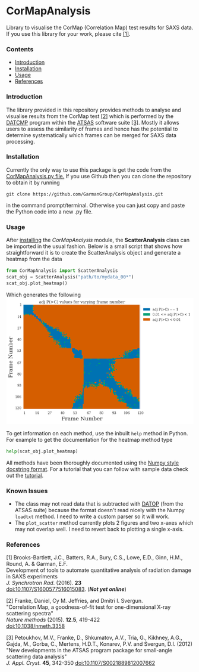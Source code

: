 # CorMapAnalysis
Library to visualise the CorMap (Correlation Map) test results for SAXS data. If you use this library for your work, please cite [[1]](#references).

### Contents
- [Introduction](#introduction)
- [Installation](#installation)
- [Usage](#usage)
- [References](#references)

### Introduction
The library provided in this repository provides methods to analyse and visualise results from the CorMap test [[2]](#references) which is performed by the [DATCMP](https://www.embl-hamburg.de/biosaxs/manuals/datcmp.html) program within the [ATSAS](https://www.embl-hamburg.de/biosaxs/software.html) software suite [[3]](#references). Mostly it allows users to assess the similarity of frames and hence has the potential to determine systematically which frames can be merged for SAXS data processing.

### Installation
Currently the only way to use this package is get the code from the [CorMapAnalysis.py file.](https://github.com/GarmanGroup/CorMapAnalysis/blob/master/CorMapAnalysis.py) If you use Github then you can clone the repository to obtain it by running
```
git clone https://github.com/GarmanGroup/CorMapAnalysis.git
```
in the command prompt/terminal. Otherwise you can just copy and paste the Python code into a new .py file.

### Usage
After [installing](#installation) the *CorMapAnalysis* module, the **ScatterAnalysis** class can be imported in the usual fashion. Below is a small script that shows how straightforward it is to create the ScatterAnalysis object and generate a heatmap from the data
```python
from CorMapAnalysis import ScatterAnalysis
scat_obj = ScatterAnalysis("path/to/mydata_00*")
scat_obj.plot_heatmap()
```
Which generates the following   
![heatmap](figures/heatmap.png)   

To get information on each method, use the inbuilt `help` method in Python. For example to get the documentation for the heatmap method type
```python
help(scat_obj.plot_heatmap)
```
All methods have been thoroughly documented using the [Numpy style docstring format](http://sphinxcontrib-napoleon.readthedocs.io/en/latest/example_numpy.html). For a tutorial that you can follow with sample data check out the [tutorial](https://github.com/GarmanGroup/CorMapAnalysis/tree/master/Tutorial).

### Known Issues
- The class may not read data that is subtracted with [DATOP](https://www.embl-hamburg.de/biosaxs/manuals/datop.html) (from the ATSAS suite) because the format doesn't read nicely with the Numpy `loadtxt` method. I need to write a custom parser so it will work.
- The `plot_scatter` method currently plots 2 figures and two x-axes which may not overlap well. I need to revert back to plotting a single x-axis.

### References
[1] Brooks-Bartlett, J.C., Batters, R.A., Bury, C.S., Lowe, E.D., Ginn, H.M., Round, A. & Garman, E.F.    
Development of tools to automate quantitative analysis of radiation damage in SAXS experiments    
*J. Synchrotron Rad*. (2016). **23**   
[doi:10.1107/S1600577516015083](https://doi.org/10.1107/S1600577516015083). (***Not yet online***)

[2] Franke, Daniel, Cy M. Jeffries, and Dmitri I. Svergun.   
"Correlation Map, a goodness-of-fit test for one-dimensional X-ray scattering spectra"   
*Nature methods* (2015). **12.5**, 419-422   
[doi:10.1038/nmeth.3358](https://doi.org/10.1038/nmeth.3358)

[3] Petoukhov, M.V., Franke, D., Shkumatov, A.V., Tria, G., Kikhney, A.G., Gajda, M., Gorba, C., Mertens, H.D.T., Konarev, P.V. and Svergun, D.I. (2012)   
"New developments in the ATSAS program package for small-angle scattering data analysis"   
*J. Appl. Cryst.* **45**, 342-350
[doi:10.1107/S0021889812007662](https://doi.org/10.1107/S0021889812007662)
